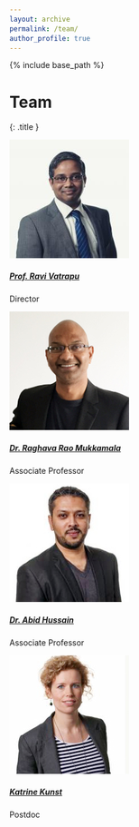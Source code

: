 ```yaml
---
layout: archive
permalink: /team/
author_profile: true
---
```


{% include base_path %}



# Team
{: .title }
<div class="row">
  <div class="col-xs-6 col-sm-3 col-md-3">
    <div class="wow bounceInUp animated animated">
      <div class="team boxed-grey text-center">
        <div class="inner">
          <div class="avatar">
          <img src="/images/teams/bm0108_nr3_ravi_vatrapu_5405.jpg" alt='Prof. Ravi Vatrapu' class="img-responsive img-circle table-bordered himg" />
          </div>
          <h5><a class="t-name" target="blank" href="http://www.cbs.dk/en/research/departments-and-centres/department-of-it-management/staff/rrmitm">Prof. Ravi Vatrapu</a></h5>
          <p class="subtitle">Director</p>
        </div>
      </div>
    </div>
  </div>
  <div class="col-xs-6 col-sm-3 col-md-3">
    <div class="wow bounceInUp animated animated">
      <div class="team boxed-grey text-center">
        <div class="inner">
          <div class="avatar">
          <img src="/images/teams/raghava1.jpg" alt='Raghava Mukkamala' class="img-responsive img-circle table-bordered himg" />
          </div>
          <h5><a class="t-name" href="http://www.cbs.dk/en/research/departments-and-centres/department-of-it-management/staff/rrmitm">Dr. Raghava Rao Mukkamala</a></h5>
          <p class="subtitle">Associate Professor</p>
        </div>
      </div>
    </div>
  </div>
  <div class="col-xs-6 col-sm-3 col-md-3">
    <div class="wow bounceInUp animated animated">
      <div class="team boxed-grey text-center">
        <div class="inner">
          <div class="avatar">
          <img src="/images/teams/abid_hussain_cropped_322.jpg" alt='Dr. Abid Hussain' class="img-responsive img-circle table-bordered himg" />
          </div>
          <h5><a class="t-name" href="http://www.cbs.dk/en/research/departments-and-centres/department-of-it-management/staff/rrmitm">Dr. Abid Hussain</a></h5>
          <p class="subtitle">Associate Professor</p>
        </div>
      </div>
    </div>
  </div>
  <div class="col-xs-6 col-sm-3 col-md-3">
    <div class="wow bounceInUp animated animated">
      <div class="team boxed-grey text-center">
        <div class="inner">
          <div class="avatar">
          <img src="/images/teams/katrine_kunst_0.jpg" alt='Katrine Kunst' class="img-responsive img-circle table-bordered himg" />
          </div>
          <h5><a class="t-name" href="http://www.cbs.dk/en/research/departments-and-centres/department-of-it-management/staff/rrmitm">Katrine Kunst</a></h5>
          <p class="subtitle">Postdoc</p>
        </div>
      </div>
    </div>
  </div>
</div>
